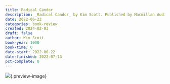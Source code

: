 ```yaml
---
title: Radical Candor
description: _Radical Candor_ by Kim Scott. Published by Macmillan Audio, with ISBN 9781250245786.0. Read on 2022-06-22
date: 2022-06-22
categories: book-review
created: 2024-02-03
draft: false
author: Kim Scott
book-year: 1000
book-time: 0
date-start: 2022-06-22
date-finished: 2022-07-13
pct-complete: 0
---
```


![](https://img1.od-cdn.com/ImageType-100/1493-1/{1C5734EB-B185-446D-8191-486688539F4D}Img100.jpg){.preview-image}